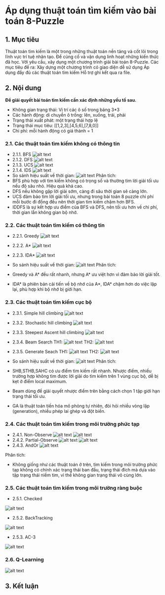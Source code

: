 # Áp dụng thuật toán tìm kiếm vào bài toán 8-Puzzle

## 1. Mục tiêu
Thuật toán tìm kiếm là một trong những thuật toán nền tảng và cốt lõi trong lĩnh vực trí tuệ nhân tạo.
Để củng cố và vận dụng linh hoạt những kiến thức đã học. Với yêu cầu, xây dụng một chương trình giải bài toán 8-Puzzle.
Các mục tiêu đề ra:
Xây dựng một chương trình có giao diện dễ sử dụng
Áp dụng đầy đủ các thuật toán tìm kiếm
Hỗ trợ ghi kết qua ra file.

## 2. Nội dung
**Để giải quyết bài toán tìm kiếm cần xác định những yếu tố sau.**
- Không gian trạng thái: Vị trí các ô số trong bảng 3*3
- Các hành động: di chuyển ô trống: lên, xuống, trái, phải
- Trạng thái xuất phát: một trạng thái hợp lệ
- Trạng thái mục tiêu: [[1,2,3],[4,5,6],[7,8,0]]
- Chi phí: mỗi hành động có giá thành = 1
### 2.1. Các thuật toán tìm kiếm không có thông tin
- 2.1.1. BFS
![alt text](anh_gif/bfs.gif)
- 2.1.2. DFS
![alt text](anh_gif/dfs.gif)
- 2.1.3. UCS
![alt text](anh_gif/ucs.gif)
- 2.1.4. IDS
![alt text](anh_gif/iddfs.gif)
- So sánh hiệu suất về thời gian:
![alt text](anh_tinh/time_noninfor.png)
Phân tích:
- BFS phù hợp với tìm kiếm không có trọng số và thường tìm lời giải tối ưu nếu độ sâu nhỏ. Hiệu quả khá cao.
- DFS nếu không gặp lời giải sớm, càng đi sâu thời gian sẽ càng lớn.
- UCS đảm bảo tìm lời giải tối ưu, nhưng trong bài toán 8 puzzle chi phí mỗi bước đi đồng đều nên thời gian tìm kiếm chậm hơn BFS.
- IDDFS là sự kết hợp ưu điểm của BFS và DFS, nên tối ưu hơn về chi phí, thời gian lẫn không gian bộ nhớ.

### 2.2. Các thuật toán tìm kiếm có thông tin
- 2.2.1. Greedy
![alt text](anh_gif/greedy.gif)
- 2.2.2. A*
![alt text](anh_gif/astar.gif)
- 2.2.3. IDA*
![alt text](anh_gif/ida.gif)

- So sánh hiệu suất về thời gian:
![alt text](anh_tinh/time_hasInfo.png)
Phân tích:
- Greedy và A* đều rất nhanh, nhưng A* ưu việt hơn vì đảm bảo lời giải tốt.
- IDA* là phiên bản cải tiến về bộ nhớ của A*, IDA* chậm hơn do việc lặp lại, phù hợp khi bộ nhớ bị giới hạn.

### 2.3. Các thuật toán tìm kiếm cục bộ
- 2.3.1. Simple hill climbing
![alt text](anh_gif/shc.gif)
- 2.3.2. Stochastic hill climbing
![alt text](anh_gif/sthb.gif)
- 2.3.3. Steepest Ascent hill climbing
![alt text](anh_gif/sahc.gif)
- 2.3.4. Beam Search
TH1: 
![alt text](anh_gif/beam.gif)
TH2:
![alt text](anh_gif/beam2.gif)
- 2.3.5. Generate Seach
TH1:
![alt text](anh_gif/ga.gif)
TH2:
![alt text](anh_gif/ga2.gif)

- So sánh hiệu suất về thời gian:
![alt text](anh_tinh/time_local.png)
Phân tích:
- SHB,STHB,SAHC có ưu điểm tìm kiếm rất nhanh. Nhược điểm, nhiều trường hợp  không tìm được lời giải do tìm kiếm trên 1 vùng cục bộ, dễ bị kẹt ở điểm local maximum.
- Beam dùng để giải quyết nhược điểm trên bằng cách chọn 1 tập giới hạn trạng thái tối ưu. 
- GA là thuật toán tiến hóa mô phỏng tự nhiên, đòi hỏi nhiều vòng lặp (generation), nhiều phép lai ghép và đột biến.
### 2.4. Các thuật toán tìm kiếm trong môi trường phức tạp
- 2.4.1. Non-Observe
![alt text](anh_tinh/non_obsebve1.png)
![alt text](anh_tinh/non_observe2.png)
- 2.4.2. Partial-Observe
![alt text](anh_tinh/partial_observe.png)
![alt text](anh_tinh/partial_observe2.png)
- 2.4.3. AndOr
![alt text](anh_gif/andor.gif)

Phân tích:
- Không giống như các thuật toán ở trên, tìm kiếm trong môi trường phức tạp không có chính xác trạng thái ban đầu, trạng thái đích mà dựa vào tập trạng thái niềm tim, vì thế không gian trạng thái vô cùng lớn.

### 2.5. Các thuật toán tìm kiếm trong môi trường ràng buộc
- 2.5.1. Checked

![alt text](anh_tinh/check.png)
- 2.5.2. BackTracking

![alt text](anh_tinh/Backtracking.png)
- 2.5.3. AC-3

![alt text](anh_tinh/AC3.png)
### 2.6. Q-Learning
![alt text](anh_gif/qlearning.gif)

## 3. Kết luận
